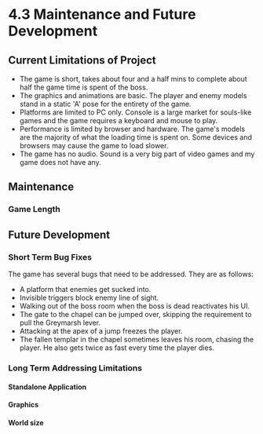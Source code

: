 # 4.3 Maintenance and Future Development

## Current Limitations of Project

* The game is short, takes about four and a half mins to complete about half the game time is spent of the boss.
* The graphics and animations are basic. The player and enemy models stand in a static 'A' pose for the entirety of the game.
* Platforms are limited to PC only. Console is a large market for souls-like games and the game requires a keyboard and mouse to play.
* Performance is limited by browser and hardware. The game's models are the majority of what the loading time is spent on. Some devices and browsers may cause the game to load slower.
* The game has no audio. Sound is a very big part of video games and my game does not have any.

## Maintenance

### Game Length



## Future Development

### Short Term Bug Fixes

The game has several bugs that need to be addressed. They are as follows:

* A platform that enemies get sucked into.
* Invisible triggers block enemy line of sight.
* Walking out of the boss room when the boss is dead reactivates his UI.
* The gate to the chapel can be jumped over, skipping the requirement to pull the Greymarsh lever.
* Attacking at the apex of a jump freezes the player.
* The fallen templar in the chapel sometimes leaves his room, chasing the player. He also gets twice as fast every time the player dies.

### Long Term Addressing Limitations

#### Standalone Application

#### Graphics

#### World size
